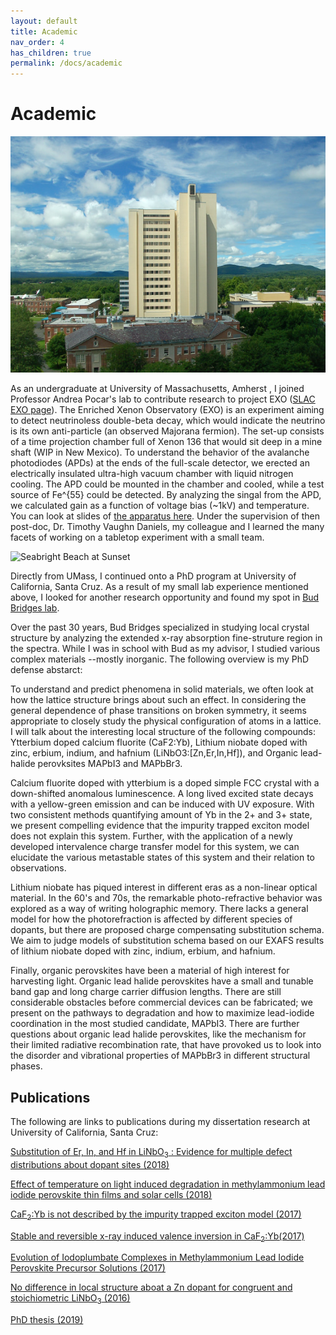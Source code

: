 ```yaml
---
layout: default
title: Academic
nav_order: 4
has_children: true
permalink: /docs/academic
---
```


# Academic

![Lederle Research Tower](/assets/lgrt.jpg) 


As an undergraduate at University of Massachusetts, Amherst , I joined
Professor Andrea Pocar's lab to contribute research to project EXO ([SLAC EXO
page](https://www-project.slac.stanford.edu/exo/)). The Enriched Xenon
Observatory (EXO) is an experiment aiming to detect neutrinoless double-beta
decay, which would indicate the neutrino is its own anti-particle (an observed
Majorana fermion). The set-up consists of a time projection chamber full of
Xenon 136 that would sit deep in a mine shaft (WIP in New Mexico). To
understand the behavior of the avalanche photodiodes (APDs) at the ends of the
full-scale detector, we erected an electrically insulated ultra-high vacuum
chamber with liquid nitrogen cooling. The APD could be mounted in the chamber
and cooled, while a test source of Fe^{55} could be detected. By analyzing the
singal from the APD, we calculated gain as a function of voltage bias (~1kV)
and temperature. You can look at slides of [the apparatus
here](/assets/apdslides.pdf).  Under the supervision of then post-doc, Dr.
Timothy Vaughn Daniels, my colleague and I learned the many facets of working
on a tabletop experiment with a small team. 




![Seabright Beach at Sunset](/assets/llighthousesunsetbanner.jpg) 

Directly from UMass, I continued onto a PhD program at University of
California, Santa Cruz. As a result of my small lab experience mentioned above,
I looked for another research opportunity and found my spot in [Bud Bridges lab](http://exafs.ucsc.edu/). 

Over the past 30 years, Bud Bridges specialized in studying local crystal
structure by analyzing the extended x-ray absorption fine-struture region in
the spectra. While I was in school with Bud as my advisor, I studied various
complex materials --mostly inorganic. The following overview is my PhD defense
abstarct:

To understand and predict phenomena in solid materials, we often look at how
the lattice structure brings about such an effect. In considering the general
dependence of phase transitions on broken symmetry, it seems appropriate to
closely study the physical configuration of atoms in a lattice. I will talk
about the interesting local structure of the following compounds: Ytterbium
doped calcium fluorite (CaF2:Yb), Lithium niobate doped with zinc, erbium,
indium, and hafnium (LiNbO3:[Zn,Er,In,Hf]), and Organic lead-halide perovksites
MAPbI3 and MAPbBr3. 

Calcium fluorite doped with ytterbium is a doped simple FCC crystal with a
down-shifted anomalous luminescence. A long lived excited state decays with a
yellow-green emission and can be induced with UV exposure. With  two consistent
methods quantifying amount of Yb in the 2+ and 3+ state, we present compelling
evidence that the impurity trapped exciton model does not explain this system.
Further, with the application of a newly developed intervalence charge transfer
model for this system, we can elucidate the various metastable states of this
system and their relation to observations. 
        

Lithium niobate has piqued interest in different eras as a non-linear optical
material. In the 60's and 70s, the remarkable photo-refractive behavior was
explored as a way of writing holographic memory. There lacks a general model
for how the photorefraction is affected by different species of dopants, but
there are proposed charge compensating substitution schema. We aim to judge
models of substitution schema based on our EXAFS results of lithium niobate
doped with zinc, indium, erbium, and hafnium. 


Finally,  organic perovskites have been a material of high interest for
harvesting light. Organic lead halide perovskites have a small and tunable band
gap and long charge carrier diffusion lengths. There are still considerable
obstacles before commercial devices can be fabricated; we present on the
pathways to degradation and how to maximize lead-iodide coordination in the
most studied candidate, MAPbI3. There are further questions about organic lead
halide perovskites, like the mechanism for their limited radiative
recombination rate, that have provoked us to look into the disorder and
vibrational properties of MAPbBr3 in different structural phases.

## Publications
The following are links to publications during my dissertation research at University of California, Santa Cruz:



[Substitution of Er, In, and Hf in LiNbO<sub>3</sub> : Evidence for multiple defect
distributions about dopant sites (2018)](/assets/qsit05_v1_2page.pdf)

[Effect of temperature on light induced degradation in methylammonium
lead iodide perovskite thin films and solar cells (2018)](/assets/1-s2.0-S0927024817305482-main.pdf)

[CaF<sub>2</sub>:Yb is not described by the impurity trapped exciton model (2017)](/assets/acs.jpclett.7b01103.pdf)

[Stable and reversible x-ray induced valence inversion in CaF<sub>2</sub>:Yb(2017)](/assets/acs.jpcc.7b09161.pdf)


[Evolution of Iodoplumbate Complexes in Methylammonium Lead
Iodide Perovskite Precursor Solutions (2017)](/assets/acs.chemmater.6b04917.pdf)



[No difference in local structure aboat a Zn dopant for congruent and stoichiometric LiNbO<sub>3</sub>  (2016)](assets/PhysRevB.94.014101.pdf)

[PhD thesis (2019)](/assets/thesis_public.pdf)
